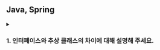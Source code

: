 ## Java, Spring

<details>
  <summary><h3>1. 인터페이스와 추상 클래스의 차이에 대해 설명해 주세요.</h3></summary>
  인터페이스와 추상 클래스는 둘 다 객체 지향 프로그래밍에서 추상화를 통해 재사용성과 유지보수성을 높이는데 사용되지만, 둘 사이에는 몇가지 차이점이 존재 합니다.
  <br> 1. 추상 클래스는 일부 구현을 가질 수 있지만, 인터페이스는 완전히 추상적입니다.
  <br> 2. 인터페이스는 다중 상속을 지원하지만 추상 클래스는 단일 상속만을 지원합니다.
  <br> 3. 인터페이스는 구현을 가질 수 없으므로 인스턴스 변수를 가질 수 없습니다. 반면 추상 클래스는 변수를 가질 수 있습니다.
  <br> 4. 인터페이스는 모든 메소드와 프로퍼티가 public으로 선언되어야하지만 추상 클래스는 public, protected, private 모두가 가능합니다.
  <br> 따라서 인터페이스는 다중 상속과 구현의 강제를 위해 사용되며, 추상 클래스는 공통적인 구현을 가진 클래스의 상속을 위해 사용됩니다.
<ul>
<li> 왜 클래스는 단일 상속만 가능한데, 인터페이스는 2개 이상 구현이 가능할까요?</li>
  클래스의 다중 상속이 어려운 이유는 두 개의 클래스가 동일한 클래스를 상속하고, 그 상위 클래스에서 같은 이름의 메서드를 가지고 있을 때, 하위 클래스에서 어떤 메서드를 호출해야 할지 모호해지는 문제때문입니다.
  반면 인터페이스는 구현을 가지지 않고, 단지 메서드와 프로퍼티의 시그니처만을 정의하기 때문에 2개 이상의 구현이 가능합니다. 따라서, 인터페이스를 구현하는 클래스에서 메서드와 프로퍼티의 구현을 제공할 수 있습니다. 이 경우, 인터페이스 간에 메서드나 프로퍼티 이름이 충돌할 가능성이 적으므로 다중 상속이 가능합니다.
</ul>
</details>
